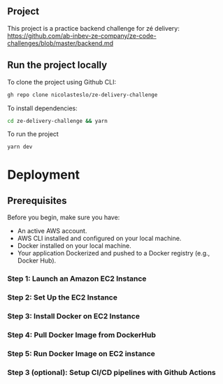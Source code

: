 ## Project

This project is a practice backend challenge for zé delivery: https://github.com/ab-inbev-ze-company/ze-code-challenges/blob/master/backend.md

## Run the project locally

To clone the project using Github CLI:

```sh
gh repo clone nicolasteslo/ze-delivery-challenge
```

To install dependencies:

```sh
cd ze-delivery-challenge && yarn
```

To run the project

```sh
yarn dev
```

# Deployment

## Prerequisites

Before you begin, make sure you have:
- An active AWS account.
- AWS CLI installed and configured on your local machine.
- Docker installed on your local machine.
- Your application Dockerized and pushed to a Docker registry (e.g., Docker Hub).

### Step 1: Launch an Amazon EC2 Instance

### Step 2: Set Up the EC2 Instance

### Step 3: Install Docker on EC2 Instance

### Step 4: Pull Docker Image from DockerHub

### Step 5: Run Docker Image on EC2 instance

### Step 3 (optional): Setup CI/CD pipelines with Github Actions
